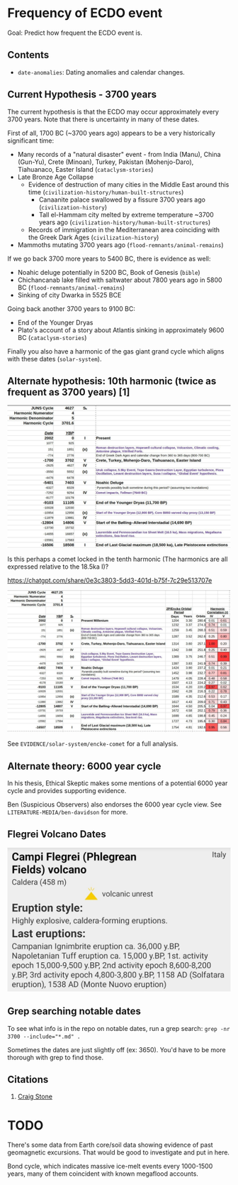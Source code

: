 # Frequency of ECDO event

Goal: Predict how frequent the ECDO event is.

## Contents

- `date-anomalies`: Dating anomalies and calendar changes.

## Current Hypothesis - 3700 years

The current hypothesis is that the ECDO may occur approximately every 3700 years. Note that there is uncertainty in many of these dates.

First of all, 1700 BC (~3700 years ago) appears to be a very historically significant time:
- Many records of a "natural disaster" event - from India (Manu), China (Gun-Yu), Crete (Minoan), Turkey, Pakistan (Mohenjo-Daro), Tiahuanaco, Easter Island (`cataclysm-stories`)
- Late Bronze Age Collapse
	- Evidence of destruction of many cities in the Middle East around this time (`civilization-history/human-built-structures`)
		- Canaanite palace swallowed by a fissure 3700 years ago (`civilization-history`)
		- Tall el-Hammam city melted by extreme temperature ~3700 years ago (`civilization-history/human-built-structures`)
	- Records of immigration in the Mediterranean area coinciding with the Greek Dark Ages (`civilization-history`)
- Mammoths mutating 3700 years ago (`flood-remnants/animal-remains`)

If we go back 3700 more years to 5400 BC, there is evidence as well:
- Noahic deluge potentially in 5200 BC, Book of Genesis (`bible`)
- Chichancanab lake filled with saltwater about 7800 years ago in 5800 BC (`flood-remnants/animal-remains`)
- Sinking of city Dwarka in 5525 BCE

Going back another 3700 years to 9100 BC:
- End of the Younger Dryas
- Plato's account of a story about Atlantis sinking in approximately 9600 BC (`cataclysm-stories`)

Finally you also have a harmonic of the gas giant grand cycle which aligns with these dates (`solar-system`).

## Alternate hypothesis: 10th harmonic (twice as frequent as 3700 years) [1]

![x](img/tenth-harmonic.jpg "")

Is this perhaps a comet locked in the tenth harmonic (The harmonics are all expressed relative to the 18.5ka I)?

https://chatgpt.com/share/0e3c3803-5dd3-401d-b75f-7c29e513707e

![x](img/frequency.jpg "")

See `EVIDENCE/solar-system/encke-comet` for a full analysis.

## Alternate theory: 6000 year cycle

In his thesis, Ethical Skeptic makes some mentions of a potential 6000 year cycle and provides supporting evidence.

Ben (Suspicious Observers) also endorses the 6000 year cycle view. See `LITERATURE-MEDIA/ben-davidson` for more.

## Flegrei Volcano Dates

![x](img/flegrei-volcano.jpg "")

## Grep searching notable dates

To see what info is in the repo on notable dates, run a grep search: `grep -nr 3700 --include="*.md" .`

Sometimes the dates are just slightly off (ex: 3650). You'd have to be more thorough with grep to find those.

## Citations

1. [Craig Stone](https://nobulart.com)

# TODO

There's some data from Earth core/soil data showing evidence of past geomagnetic excursions. That would be good to investigate and put in here.

Bond cycle, which indicates massive ice-melt events every 1000-1500 years, many of them coincident with known megaflood accounts.